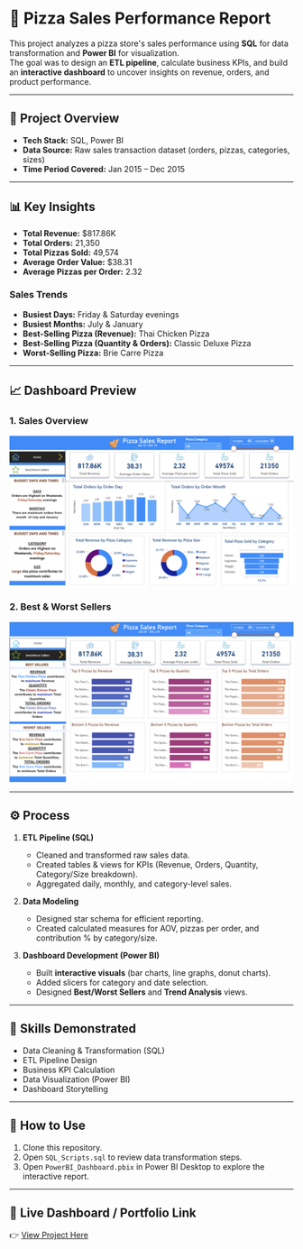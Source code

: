 # 🍕 Pizza Sales Performance Report

This project analyzes a pizza store's sales performance using **SQL** for data transformation and **Power BI** for visualization.  
The goal was to design an **ETL pipeline**, calculate business KPIs, and build an **interactive dashboard** to uncover insights on revenue, orders, and product performance.

---
## 🚀 Project Overview
- **Tech Stack:** SQL, Power BI  
- **Data Source:** Raw sales transaction dataset (orders, pizzas, categories, sizes)  
- **Time Period Covered:** Jan 2015 – Dec 2015  

---
## 📊 Key Insights
- **Total Revenue:** $817.86K  
- **Total Orders:** 21,350  
- **Total Pizzas Sold:** 49,574  
- **Average Order Value:** $38.31  
- **Average Pizzas per Order:** 2.32  

### Sales Trends
- **Busiest Days:** Friday & Saturday evenings  
- **Busiest Months:** July & January  
- **Best-Selling Pizza (Revenue):** Thai Chicken Pizza  
- **Best-Selling Pizza (Quantity & Orders):** Classic Deluxe Pizza  
- **Worst-Selling Pizza:** Brie Carre Pizza  

---
## 📈 Dashboard Preview
### **1. Sales Overview**
![Sales Overview](./Screenshot%202025-09-22%20064851.png)

### **2. Best & Worst Sellers**
![Best & Worst Sellers](./Screenshot%202025-09-22%20064926.png)

---
## ⚙️ Process
1. **ETL Pipeline (SQL)**
   - Cleaned and transformed raw sales data.  
   - Created tables & views for KPIs (Revenue, Orders, Quantity, Category/Size breakdown).  
   - Aggregated daily, monthly, and category-level sales.  

2. **Data Modeling**
   - Designed star schema for efficient reporting.  
   - Created calculated measures for AOV, pizzas per order, and contribution % by category/size.  

3. **Dashboard Development (Power BI)**
   - Built **interactive visuals** (bar charts, line graphs, donut charts).  
   - Added slicers for category and date selection.  
   - Designed **Best/Worst Sellers** and **Trend Analysis** views.  

---

## 🔑 Skills Demonstrated
- Data Cleaning & Transformation (SQL)  
- ETL Pipeline Design  
- Business KPI Calculation  
- Data Visualization (Power BI)  
- Dashboard Storytelling  

---

## 📌 How to Use
1. Clone this repository.  
2. Open `SQL_Scripts.sql` to review data transformation steps.  
3. Open `PowerBI_Dashboard.pbix` in Power BI Desktop to explore the interactive report.  

---

## 🔗 Live Dashboard / Portfolio Link
👉 [View Project Here](YOUR_PORTFOLIO_OR_POWERBI_LINK)
